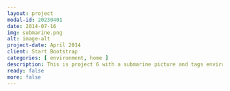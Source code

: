 ```yaml
---
layout: project
modal-id: 20230401
date: 2014-07-16
img: submarine.png
alt: image-alt
project-date: April 2014
client: Start Bootstrap
categories: [ environment, home ]
description: This is project 6 with a submarine picture and tags environment and home.
ready: false
more: false
---
```

